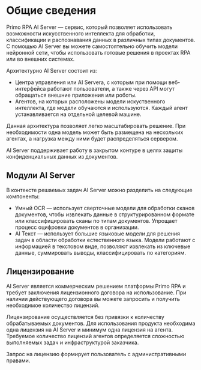 # Общие сведения

Primo RPA AI Server — сервис, который позволяет использовать возможности искусственного интеллекта для обработки, классификации и распознавания данных в различных типах документов. С помощью AI Server вы можете самостоятельно обучить модели нейронной сети, чтобы использовать готовые решения в проектах RPA или во внешних системах. 

Архитектурно AI Server состоит из:
-	Центра управления или AI Serverа, с которым при помощи веб-интерфейса работают пользователи, а также через API могут обращаться внешние приложения или роботы. 
-	Агентов, на которых расположены модели искуственного интеллекта, где модели обучаются и используются. Каждый агент устанавливается на отдельной целевой машине.

Данная архитектура позволяет легко масштабировать решение. При необходимости одна модель может быть размещена на нескольких агентах, а нагрузка между ними будет распределяться сервером. 

AI Server поддерживает работу в закрытом контуре в целях защиты конфиденциальных данных из документов.

## Модули AI Server

В контексте решаемых задач AI Server можно разделить на следующие компоненты:
* Умный OCR — использует сверточные модели для обработки сканов документов, чтобы извлекать данные в структурированном формате или классифицировать сканы по типам документов. Упрощает процесс оцифровки документов в организации.
* AI Текст — использует большие языковые модели для решения задач в области обработки естественного языка. Модели работают с информацией в текстовом виде, позволяют извлекать из ключевые данные, суммировать выводы, классифицировать по категориям.


## Лицензирование

AI Server является коммерческим решением платформы Primo RPA и требует заключения лицензионного договора на использование. При наличии действующего договора вы можете запросить и получить необходимое количество лицензий. 

Лицензирование осуществляется без привязки к количеству обрабатываемых документов. Для использования продукта необходима одна лицензия на AI Server и минимум одна лицензия на агента. Требуемое количество лицензий агентов определяется сложностью выполняемых задач и инфраструктурой заказчика.

Запрос на лицензию формирует пользователь с административными правами.




